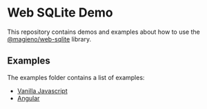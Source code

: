 # Web SQLite Demo

This repository contains demos and examples about how to use the [@magieno/web-sqlite](https://www.npmjs.com/package/@magieno/web-sqlite) library.

## Examples
The examples folder contains a list of examples:
* [Vanilla Javascript](examples/vanilla-js)
* [Angular](examples/angular)